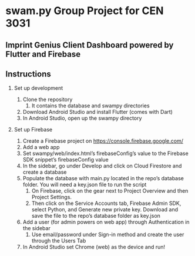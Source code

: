 # swam.py Group Project for CEN 3031

## Imprint Genius Client Dashboard powered by Flutter and Firebase

## Instructions

1. Set up development
	1. Clone the repository
		1. It contains the database and swampy directories 
	2. Download Android Studio and install Flutter (comes with Dart)
	3. In Android Studio, open up the swampy directory

2. Set up Firebase
	1. Create a Firebase project on https://console.firebase.google.com/ 
	1. Add a web app
	2. Set swampy/web/index.html’s firebaseConfig’s value to the Firebase SDK snippet’s firebaseConfig value
	3. In the sidebar, go under Develop and click on Cloud Firestore and create a database
	4. Populate the database with main.py located in the repo’s database folder. You will need a key.json file to run the script
		1. On Firebase, click on the gear next to Project Overview and then Project Settings. 
		2. Then click on the Service Accounts tab, Firebase Admin SDK, select Python, and Generate new private key. Download and save the file to the repo’s database folder as key.json
	7. Add a user (for admin powers on web app) through Authentication in the sidebar
		1. Use email/password under Sign-in method and create the user through the Users Tab
	8. In Android Studio set Chrome (web) as the device and run!
